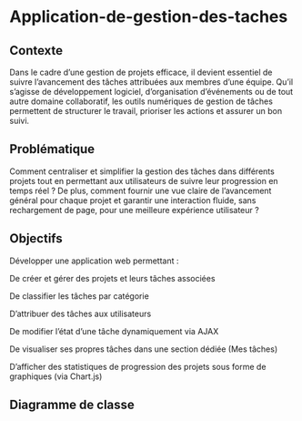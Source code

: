 # Application-de-gestion-des-taches
## Contexte
Dans le cadre d’une gestion de projets efficace, il devient essentiel de suivre l’avancement des tâches attribuées aux membres d’une équipe. Qu’il s’agisse de développement logiciel, 
d’organisation d’événements ou de tout autre domaine collaboratif, les outils numériques de gestion de tâches permettent de structurer le travail, prioriser les actions et assurer un bon suivi.
## Problématique
Comment centraliser et simplifier la gestion des tâches dans différents projets tout en permettant aux utilisateurs de suivre leur progression en temps réel ?
De plus, comment fournir une vue claire de l’avancement général pour chaque projet et garantir une interaction fluide, sans rechargement de page, pour une meilleure expérience utilisateur ?
## Objectifs
Développer une application web permettant :

De créer et gérer des projets et leurs tâches associées

De classifier les tâches par catégorie

D’attribuer des tâches aux utilisateurs

De modifier l’état d’une tâche dynamiquement via AJAX

De visualiser ses propres tâches dans une section dédiée (Mes tâches)

D’afficher des statistiques de progression des projets sous forme de graphiques (via Chart.js)
##  Diagramme de classe

